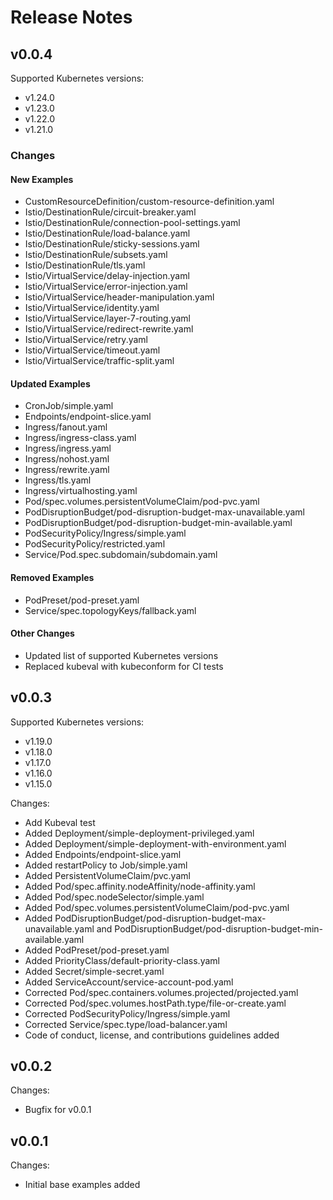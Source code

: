 # Release Notes

## v0.0.4

Supported Kubernetes versions:

- v1.24.0
- v1.23.0
- v1.22.0
- v1.21.0

### Changes

#### New Examples

- CustomResourceDefinition/custom-resource-definition.yaml
- Istio/DestinationRule/circuit-breaker.yaml
- Istio/DestinationRule/connection-pool-settings.yaml
- Istio/DestinationRule/load-balance.yaml
- Istio/DestinationRule/sticky-sessions.yaml
- Istio/DestinationRule/subsets.yaml
- Istio/DestinationRule/tls.yaml
- Istio/VirtualService/delay-injection.yaml
- Istio/VirtualService/error-injection.yaml
- Istio/VirtualService/header-manipulation.yaml
- Istio/VirtualService/identity.yaml
- Istio/VirtualService/layer-7-routing.yaml
- Istio/VirtualService/redirect-rewrite.yaml
- Istio/VirtualService/retry.yaml
- Istio/VirtualService/timeout.yaml
- Istio/VirtualService/traffic-split.yaml

#### Updated Examples

- CronJob/simple.yaml
- Endpoints/endpoint-slice.yaml
- Ingress/fanout.yaml
- Ingress/ingress-class.yaml
- Ingress/ingress.yaml
- Ingress/nohost.yaml
- Ingress/rewrite.yaml
- Ingress/tls.yaml
- Ingress/virtualhosting.yaml
- Pod/spec.volumes.persistentVolumeClaim/pod-pvc.yaml
- PodDisruptionBudget/pod-disruption-budget-max-unavailable.yaml
- PodDisruptionBudget/pod-disruption-budget-min-available.yaml
- PodSecurityPolicy/Ingress/simple.yaml
- PodSecurityPolicy/restricted.yaml
- Service/Pod.spec.subdomain/subdomain.yaml

#### Removed Examples

- PodPreset/pod-preset.yaml
- Service/spec.topologyKeys/fallback.yaml

#### Other Changes

- Updated list of supported Kubernetes versions
- Replaced kubeval with kubeconform for CI tests

## v0.0.3

Supported Kubernetes versions:
- v1.19.0
- v1.18.0
- v1.17.0
- v1.16.0
- v1.15.0

Changes:

- Add Kubeval test
- Added Deployment/simple-deployment-privileged.yaml
- Added Deployment/simple-deployment-with-environment.yaml
- Added Endpoints/endpoint-slice.yaml
- Added restartPolicy to Job/simple.yaml
- Added PersistentVolumeClaim/pvc.yaml
- Added Pod/spec.affinity.nodeAffinity/node-affinity.yaml
- Added Pod/spec.nodeSelector/simple.yaml
- Added Pod/spec.volumes.persistentVolumeClaim/pod-pvc.yaml
- Added PodDisruptionBudget/pod-disruption-budget-max-unavailable.yaml and PodDisruptionBudget/pod-disruption-budget-min-available.yaml
- Added PodPreset/pod-preset.yaml
- Added PriorityClass/default-priority-class.yaml
- Added Secret/simple-secret.yaml
- Added ServiceAccount/service-account-pod.yaml
- Corrected Pod/spec.containers.volumes.projected/projected.yaml
- Corrected Pod/spec.volumes.hostPath.type/file-or-create.yaml
- Corrected PodSecurityPolicy/Ingress/simple.yaml
- Corrected Service/spec.type/load-balancer.yaml
- Code of conduct, license, and contributions guidelines added

## v0.0.2

Changes:

- Bugfix for v0.0.1

## v0.0.1

Changes:

- Initial base examples added
